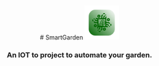 <div align="center">
   # SmartGarden
  <img src="app/src/main/res/mipmap-xxxhdpi/splashscreen_foreground.png" alt="Logo" width="80" height="80">
     <h3 align="center">An IOT to project to automate your garden.</h3>
  </div>
